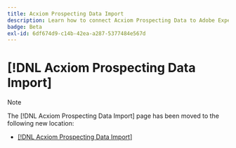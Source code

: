 ```yaml
---
title: Acxiom Prospecting Data Import
description: Learn how to connect Acxiom Prospecting Data to Adobe Experience Platform and Adobe Real-Time Customer Data Platform using the UI.
badge: Beta
exl-id: 6df674d9-c14b-42ea-a287-5377484e567d
---
```

# [!DNL Acxiom Prospecting Data Import]

>[!NOTE]
>
>The [!DNL Acxiom Prospecting Data Import] page has been moved to the following new location:

- [[!DNL Acxiom Prospecting Data Import]](../../tutorials/ui/create/data-partners/acxiom-prospecting-data-import.md)
